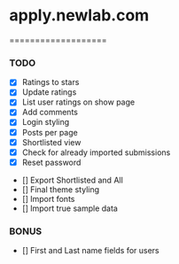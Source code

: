 # apply.newlab.com
===================

### TODO

- [x] Ratings to stars
- [x] Update ratings
- [x] List user ratings on show page
- [x] Add comments
- [x] Login styling
- [x] Posts per page
- [x] Shortlisted view
- [x] Check for already imported submissions
- [x] Reset password
- [] Export Shortlisted and All
- [] Final theme styling
- [] Import fonts
- [] Import true sample data

### BONUS

- [] First and Last name fields for users